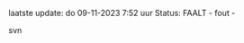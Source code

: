 laatste update: 
do 09-11-2023  7:52   uur 
Status: FAALT - fout - 
<div class="service R">svn</div>